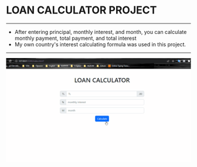 # LOAN CALCULATOR PROJECT
---
- After entering principal, monthly interest, and month, you can calculate monthly payment, total payment, and total interest
- My own country's interest calculating formula was used in this project.

---
<img src="img/Animation.gif" alt="SS_animation">
